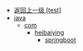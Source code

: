 - [返回上一级 [test]](notes/code/Phoenix/spring-boot-mybatis-phoenix/src/test/)
- [java](notes/code/Phoenix/spring-boot-mybatis-phoenix/src/test/java/)
  - [com](notes/code/Phoenix/spring-boot-mybatis-phoenix/src/test/java/com/)
    - [heibaiying](notes/code/Phoenix/spring-boot-mybatis-phoenix/src/test/java/com/heibaiying/)
      - [springboot](notes/code/Phoenix/spring-boot-mybatis-phoenix/src/test/java/com/heibaiying/springboot/)
